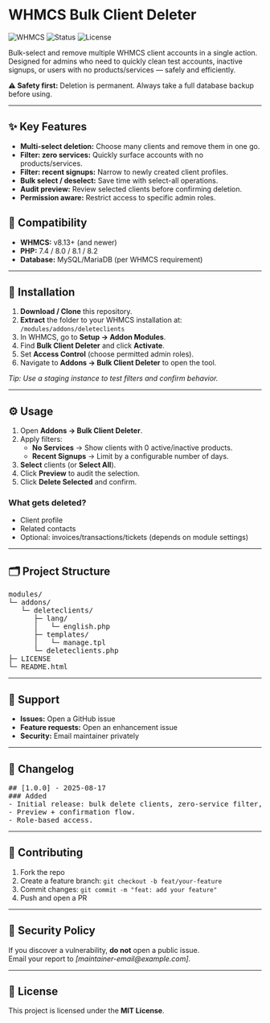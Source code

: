 

<h1>WHMCS Bulk Client Deleter</h1>

<p>
  <img src="https://img.shields.io/badge/WHMCS-8.13%2B-blue" alt="WHMCS">
  <img src="https://img.shields.io/badge/status-active-success" alt="Status">
  <img src="https://img.shields.io/badge/license-MIT-green" alt="License">
</p>

<p>Bulk-select and remove multiple WHMCS client accounts in a single action. Designed for admins who need to quickly clean test accounts, inactive signups, or users with no products/services — safely and efficiently.</p>

<p><strong>⚠️ Safety first:</strong> Deletion is permanent. Always take a full database backup before using.</p>

<hr>

<h2>✨ Key Features</h2>
<ul>
  <li><strong>Multi-select deletion:</strong> Choose many clients and remove them in one go.</li>
  <li><strong>Filter: zero services:</strong> Quickly surface accounts with no products/services.</li>
  <li><strong>Filter: recent signups:</strong> Narrow to newly created client profiles.</li>
  <li><strong>Bulk select / deselect:</strong> Save time with select-all operations.</li>
  <li><strong>Audit preview:</strong> Review selected clients before confirming deletion.</li>
  <li><strong>Permission aware:</strong> Restrict access to specific admin roles.</li>
</ul>

<h2>🧰 Compatibility</h2>
<ul>
  <li><strong>WHMCS:</strong> v8.13+ (and newer)</li>
  <li><strong>PHP:</strong> 7.4 / 8.0 / 8.1 / 8.2</li>
  <li><strong>Database:</strong> MySQL/MariaDB (per WHMCS requirement)</li>
</ul>

<hr>



<h2>🚀 Installation</h2>
<ol>
  <li><strong>Download / Clone</strong> this repository.</li>
  <li><strong>Extract</strong> the folder to your WHMCS installation at:<br>
      <code>/modules/addons/deleteclients</code>
  </li>
  <li>In WHMCS, go to <strong>Setup → Addon Modules</strong>.</li>
  <li>Find <strong>Bulk Client Deleter</strong> and click <strong>Activate</strong>.</li>
  <li>Set <strong>Access Control</strong> (choose permitted admin roles).</li>
  <li>Navigate to <strong>Addons → Bulk Client Deleter</strong> to open the tool.</li>
</ol>

<p><em>Tip: Use a staging instance to test filters and confirm behavior.</em></p>

<hr>

<h2>⚙️ Usage</h2>
<ol>
  <li>Open <strong>Addons → Bulk Client Deleter</strong>.</li>
  <li>Apply filters:
    <ul>
      <li><strong>No Services</strong> → Show clients with 0 active/inactive products.</li>
      <li><strong>Recent Signups</strong> → Limit by a configurable number of days.</li>
    </ul>
  </li>
  <li><strong>Select</strong> clients (or <strong>Select All</strong>).</li>
  <li>Click <strong>Preview</strong> to audit the selection.</li>
  <li>Click <strong>Delete Selected</strong> and confirm.</li>
</ol>

<h3>What gets deleted?</h3>
<ul>
  <li>Client profile</li>
  <li>Related contacts</li>
  <li>Optional: invoices/transactions/tickets (depends on module settings)</li>
</ul>

<hr>

<h2>🗂️ Project Structure</h2>
<pre>
modules/
└─ addons/
   └─ deleteclients/
      ├─ lang/
      │   └─ english.php
      ├─ templates/
      │   └─ manage.tpl
      └─ deleteclients.php
├─ LICENSE
└─ README.html
</pre>

<hr>

<h2>🙋 Support</h2>
<ul>
  <li><strong>Issues:</strong> Open a GitHub issue</li>
  <li><strong>Feature requests:</strong> Open an enhancement issue</li>
  <li><strong>Security:</strong> Email maintainer privately</li>
</ul>

<hr>

<h2>📝 Changelog</h2>
<pre>
## [1.0.0] - 2025-08-17
### Added
- Initial release: bulk delete clients, zero-service filter, recent signup filter.
- Preview + confirmation flow.
- Role-based access.
</pre>

<hr>

<h2>🤝 Contributing</h2>
<ol>
  <li>Fork the repo</li>
  <li>Create a feature branch: <code>git checkout -b feat/your-feature</code></li>
  <li>Commit changes: <code>git commit -m "feat: add your feature"</code></li>
  <li>Push and open a PR</li>
</ol>

<hr>

<h2>🔐 Security Policy</h2>
<p>If you discover a vulnerability, <strong>do not</strong> open a public issue.<br>
Email your report to <em>[maintainer-email@example.com]</em>.</p>

<hr>

<h2>📄 License</h2>
<p>This project is licensed under the <strong>MIT License</strong>.</p>

</body>
</html>
